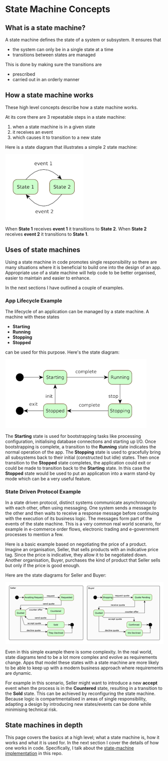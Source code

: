 # State Machine Concepts

## What is a state machine?

A state machine defines the state of a system or subsystem. It ensures that

* the system can only be in a single state at a time
* transitions between states are managed

This is done by making sure the transitions are

* prescribed
* carried out in an orderly manner

## How a state machine works

These high level concepts describe how a state machine works.

At its core there are 3 repeatable steps in a state machine:

1. when a state machine is in a given state
2. it receives an event
3. which causes it to transition to a new state

Here is a state diagram that illustrates a simple 2 state machine:

![](media/State_diagram_1.png)

When **State 1** receives **event 1** it transitions to **State 2**. When **State 2** receives
**event 2** it transitions to **State 1**.

## Uses of state machines

Using a state machine in code promotes single responsibility so there are many situations where it
is beneficial to build one into the design of an app. Appropriate use of a state machine will help
code to be better organised, easier to maintain and easier to enhance.

In the next sections I have outlined a couple of examples.

### App Lifecycle Example

The lifecycle of an application can be managed by a state machine. A machine with these states

* **Starting**
* **Running**
* **Stopping**
* **Stopped**

can be used for this purpose. Here's the state diagram:

![](media/State_diagram_2.png)

The **Starting** state is used for bootstrapping tasks like processing configuration, initialising
database connections and starting up I/O. Once bootstrapping is complete, a transition to the
**Running** state indicates the normal operation of the app. The **Stopping** state is used to
gracefully bring all subsystems back to their initial (constructed but idle) states. Then once
transition to the **Stopped** state completes, the application could exit or could be made to
transition back to the **Starting** state. In this case the **Stopped** state would be used to put
an application into a warm stand-by mode which can be a very useful feature.

### State Driven Protocol Example

In a state driven protocol, distinct systems communicate asynchronously with each other, often
using messaging. One system sends a message to the other and then waits to receive a response
message before continuing with the execution of its business logic. The messages form part of the
events of the state machine. This is a very common real world scenario, for example in e-commerce
order flows, electronic trading and e-government processes to mention a few.

Here is a basic example based on negotiating the price of a product. Imagine an organisation,
Seller, that sells products with an indicative price tag. Since the price is indicative, they allow
it to be negotiated down. Another organisation, Buyer, purchases the kind of product that Seller
sells but only if the price is good enough.

Here are the state diagrams for Seller and Buyer:

![](media/State_diagram_3.png)

Even in this simple example there is some complexity. In the real world, state diagrams tend to be a
lot more complex and evolve as requirements change. Apps that model these states with a state
machine are more likely to be able to keep up with a modern business approach where requirements are
dynamic.

For example in this scenario, Seller might want to introduce a new **accept** event when the process
is in the **Countered** state, resulting in a transition to the **Sold** state. This can be achieved
by reconfiguring the state machine. Because logic is compartmentalised in areas of single
responsibility, adapting a design by introducing new states/events can be done while minimising
technical risk.

## State machines in depth

This page covers the basics at a high level; what a state machine is, how it works and what it is
used for. In the next section I cover the details of how one works in code. Specifically, I talk
about the [state-machine implementation](02-implementation.md) in this repo.

